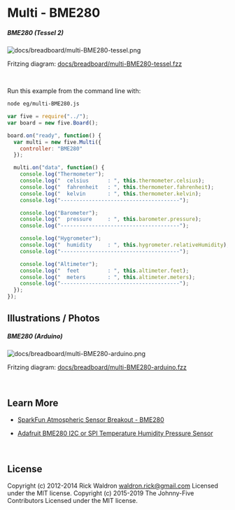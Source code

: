<!--remove-start-->

# Multi - BME280

<!--remove-end-->






##### BME280 (Tessel 2)



![docs/breadboard/multi-BME280-tessel.png](breadboard/multi-BME280-tessel.png)<br>

Fritzing diagram: [docs/breadboard/multi-BME280-tessel.fzz](breadboard/multi-BME280-tessel.fzz)

&nbsp;




Run this example from the command line with:
```bash
node eg/multi-BME280.js
```


```javascript
var five = require("../");
var board = new five.Board();

board.on("ready", function() {
  var multi = new five.Multi({
    controller: "BME280"
  });

  multi.on("data", function() {
    console.log("Thermometer");
    console.log("  celsius      : ", this.thermometer.celsius);
    console.log("  fahrenheit   : ", this.thermometer.fahrenheit);
    console.log("  kelvin       : ", this.thermometer.kelvin);
    console.log("--------------------------------------");

    console.log("Barometer");
    console.log("  pressure     : ", this.barometer.pressure);
    console.log("--------------------------------------");

    console.log("Hygrometer");
    console.log("  humidity     : ", this.hygrometer.relativeHumidity);
    console.log("--------------------------------------");

    console.log("Altimeter");
    console.log("  feet         : ", this.altimeter.feet);
    console.log("  meters       : ", this.altimeter.meters);
    console.log("--------------------------------------");
  });
});

```


## Illustrations / Photos


##### BME280 (Arduino)



![docs/breadboard/multi-BME280-arduino.png](breadboard/multi-BME280-arduino.png)<br>

Fritzing diagram: [docs/breadboard/multi-BME280-arduino.fzz](breadboard/multi-BME280-arduino.fzz)

&nbsp;






## Learn More

- [SparkFun Atmospheric Sensor Breakout - BME280](https://www.sparkfun.com/products/13676)

- [Adafruit BME280 I2C or SPI Temperature Humidity Pressure Sensor](https://www.adafruit.com/products/2652)

&nbsp;

<!--remove-start-->

## License
Copyright (c) 2012-2014 Rick Waldron <waldron.rick@gmail.com>
Licensed under the MIT license.
Copyright (c) 2015-2019 The Johnny-Five Contributors
Licensed under the MIT license.

<!--remove-end-->
